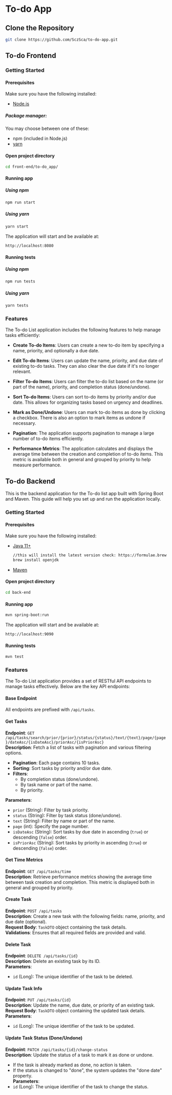 # To-do App
## Clone the Repository
```bash
git clone https://github.com/SczSca/to-do-app.git
```

## To-do Frontend


### Getting Started

#### Prerequisites
Make sure you have the following installed:
- [Node.js](https://nodejs.org/en/download/package-manager)
##### Package manager:
You may choose between one of these:
- npm (included in Node.js)
- [yarn](https://yarnpkg.com)

#### Open project directory
```bash
cd front-end/to-do_app/
```
#### Running app

##### Using npm

```bash
npm run start
```
##### Using yarn

```bash
yarn start
```
The application will start and be available at: 
```bash
http://localhost:8080
```

#### Running tests

##### Using npm

```bash
npm run tests
```
##### Using yarn

```bash
yarn tests
```
### Features

The To-do List application includes the following features to help manage tasks efficiently:

- **Create To-do Items**: Users can create a new to-do item by specifying a name, priority, and optionally a due date.

- **Edit To-do Items**: Users can update the name, priority, and due date of existing to-do tasks. They can also clear the due date if it's no longer relevant.

- **Filter To-do Items**: Users can filter the to-do list based on the name (or part of the name), priority, and completion status (done/undone).

- **Sort To-do Items**: Users can sort to-do items by priority and/or due date. This allows for organizing tasks based on urgency and deadlines.

- **Mark as Done/Undone**: Users can mark to-do items as done by clicking a checkbox. There is also an option to mark items as undone if necessary.

- **Pagination**: The application supports pagination to manage a large number of to-do items efficiently.

- **Performance Metrics**: The application calculates and displays the average time between the creation and completion of to-do items. This metric is available both in general and grouped by priority to help measure performance.



## To-do Backend

This is the backend application for the To-do list app built with Spring Boot and Maven. This guide will help you set up and run the application locally.

### Getting Started

#### Prerequisites
Make sure you have the following installed:
- [Java 11+](https://openjdk.org/install/)
  ```bash
  //this will install the latest version check: https://formulae.brew.sh/formula/openjdk
  brew install openjdk
  ```
- [Maven](https://maven.apache.org/download.cgi)

#### Open project directory
```bash
cd back-end
```
#### Running app
```bash
mvn spring-boot:run
```
The application will start and be available at: 
```bash
http://localhost:9090
```

#### Running tests
```bash
mvn test
```

### Features

The To-do List application provides a set of RESTful API endpoints to manage tasks effectively. Below are the key API endpoints:

#### Base Endpoint
All endpoints are prefixed with `/api/tasks`.

#### Get Tasks
**Endpoint**: `GET /api/tasks/search/prior/{prior}/status/{status}/text/{text}/page/{page}/dateAsc/{isDateAsc}/priorAsc/{isPriorAsc}`  
**Description**: Fetch a list of tasks with pagination and various filtering options.  
- **Pagination**: Each page contains 10 tasks.
- **Sorting**: Sort tasks by priority and/or due date.
- **Filters**:
  - By completion status (done/undone).
  - By task name or part of the name.
  - By priority.

**Parameters**:
- `prior` (String): Filter by task priority.
- `status` (String): Filter by task status (done/undone).
- `text` (String): Filter by name or part of the name.
- `page` (int): Specify the page number.
- `isDateAsc` (String): Sort tasks by due date in ascending (`true`) or descending (`false`) order.
- `isPriorAsc` (String): Sort tasks by priority in ascending (`true`) or descending (`false`) order.

#### Get Time Metrics
**Endpoint**: `GET /api/tasks/time`  
**Description**: Retrieve performance metrics showing the average time between task creation and completion. This metric is displayed both in general and grouped by priority.

#### Create Task
**Endpoint**: `POST /api/tasks`  
**Description**: Create a new task with the following fields: name, priority, and due date (optional).  
**Request Body**: `TaskDTO` object containing the task details.  
**Validations**: Ensures that all required fields are provided and valid.

#### Delete Task
**Endpoint**: `DELETE /api/tasks/{id}`  
**Description**: Delete an existing task by its ID.  
**Parameters**:  
- `id` (Long): The unique identifier of the task to be deleted.

#### Update Task Info
**Endpoint**: `PUT /api/tasks/{id}`  
**Description**: Update the name, due date, or priority of an existing task.  
**Request Body**: `TaskDTO` object containing the updated task details.  
**Parameters**:  
- `id` (Long): The unique identifier of the task to be updated.

#### Update Task Status (Done/Undone)
**Endpoint**: `PATCH /api/tasks/{id}/change-status`  
**Description**: Update the status of a task to mark it as done or undone.  
- If the task is already marked as done, no action is taken.  
- If the status is changed to "done", the system updates the "done date" property.  
**Parameters**:  
- `id` (Long): The unique identifier of the task to change the status.






